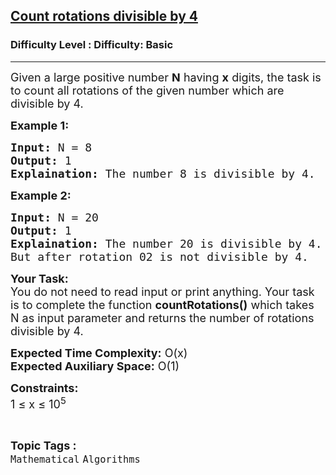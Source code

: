 <h2><a href="https://www.geeksforgeeks.org/problems/count-rotations-divisible-by-43523/1">Count rotations divisible by 4</a></h2><h3>Difficulty Level : Difficulty: Basic</h3><hr><div class="problems_problem_content__Xm_eO"><p><span style="font-size:18px">Given a large positive number <strong>N</strong> having <strong>x</strong> digits, the task is to&nbsp;count all rotations of the given number which are divisible by 4.</span></p>

<p><strong><span style="font-size:18px">Example 1:</span></strong></p>

<pre><span style="font-size:18px"><strong>Input:</strong> N = 8
<strong>Output:</strong> 1
<strong>Explaination:</strong> The number 8 is divisible by 4.</span></pre>

<p><strong><span style="font-size:18px">Example 2:</span></strong></p>

<pre><span style="font-size:18px"><strong>Input:</strong> N = 20
<strong>Output:</strong> 1
<strong>Explaination:</strong> The number 20 is divisible by 4. 
But after rotation 02 is not divisible by 4.</span></pre>

<p><span style="font-size:18px"><strong>Your Task:</strong><br>
You do not need to read input or print anything. Your task is to complete the function <strong>countRotations()</strong> which takes N as input parameter and returns the number of rotations divisible by 4.</span></p>

<p><span style="font-size:18px"><strong>Expected Time Complexity:</strong> O(x)<br>
<strong>Expected Auxiliary Space:</strong> O(1)</span></p>

<p><span style="font-size:18px"><strong>Constraints:</strong><br>
1 ≤ x ≤ 10<sup>5</sup></span></p>
</div><br><p><span style=font-size:18px><strong>Topic Tags : </strong><br><code>Mathematical</code>&nbsp;<code>Algorithms</code>&nbsp;